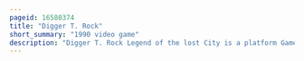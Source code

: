 ```yaml
---
pageid: 16580374
title: "Digger T. Rock"
short_summary: "1990 video game"
description: "Digger T. Rock Legend of the lost City is a platform Game developed by rare and published by the Milton Bradley Company for the nintendo Entertainment System. It was released first in December 1990 in north America and in 1991 in Europe. The Game revolves around the Miner Digger T. Rock, as he spelunks various Caves and Catacombs whilst searching for the mythical Lost City."
---
```

